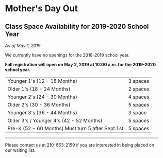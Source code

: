 # Mother's Day Out
## Class Space Availability for 2019-2020 School Year

*As of May 1, 2019*

We currently have no openings for the 2018-2019 school year.

**Fall registration will open on May 2, 2019 at 10:00 a.m. for the 2019-2020 school year.**

|  |  |
| -------------------------------- | -------- |
| Younger 1's (12 - 18 Months)   | 3 spaces |
| Older 1's (18 - 24 Months)     | 2 spaces |
| Younger 2's (24 - 30 Months)   | 4 spaces |
| Older 2's (30 - 36 Months)     | 5 spaces |
| Younger 3's (36 - 44 Months) | 3 space  |
| Older 3's / Younger 4's (42 - 52 Months)  | 5 spaces |
| Pre-K (52 - 60 Months) Must turn 5 after Sept.1st  | 5 spaces |

-----

Please contact us at 210-663-2159 if you are interested in being placed on our waiting list.
